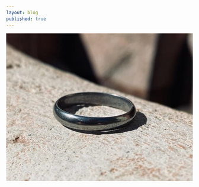 ```yaml
---
layout: blog
published: true
---
```

![halfround_steel_8.jpg](/images/jewelry/rings/halfround_steel_8.jpg)
<!--more-->